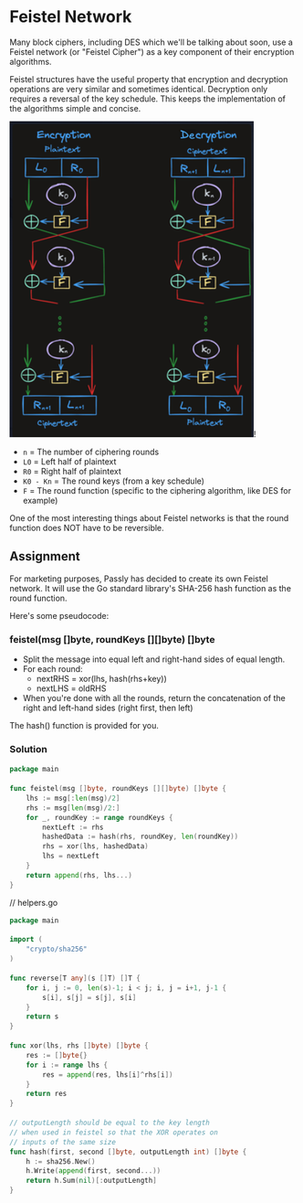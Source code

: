# Feistel Network

Many block ciphers, including DES which we'll be talking about soon, use a Feistel network (or "Feistel Cipher") as a key component of their encryption algorithms.

Feistel structures have the useful property that encryption and decryption operations are very similar and sometimes identical. Decryption only requires a reversal of the key schedule. This keeps the implementation of the algorithms simple and concise.

![feistel](./feistel.png)!

- `n` = The number of ciphering rounds
- `L0` = Left half of plaintext
- `R0` = Right half of plaintext
- `K0 - Kn` = The round keys (from a key schedule)
- `F` = The round function (specific to the ciphering algorithm, like DES for example)

One of the most interesting things about Feistel networks is that the round function does NOT have to be reversible.

## Assignment

For marketing purposes, Passly has decided to create its own Feistel network. It will use the Go standard library's SHA-256 hash function as the round function.

Here's some pseudocode:

### feistel(msg []byte, roundKeys [][]byte) []byte

- Split the message into equal left and right-hand sides of equal length.
- For each round:
    - nextRHS = xor(lhs, hash(rhs+key))
    - nextLHS = oldRHS
- When you're done with all the rounds, return the concatenation of the right and left-hand sides (right first, then left)

The hash() function is provided for you.

### Solution

```go
package main

func feistel(msg []byte, roundKeys [][]byte) []byte {
	lhs := msg[:len(msg)/2]
	rhs := msg[len(msg)/2:]
	for _, roundKey := range roundKeys {
		nextLeft := rhs
		hashedData := hash(rhs, roundKey, len(roundKey))
		rhs = xor(lhs, hashedData)
		lhs = nextLeft
	}
	return append(rhs, lhs...)
}

```

// helpers.go

```go
package main

import (
	"crypto/sha256"
)

func reverse[T any](s []T) []T {
	for i, j := 0, len(s)-1; i < j; i, j = i+1, j-1 {
		s[i], s[j] = s[j], s[i]
	}
	return s
}

func xor(lhs, rhs []byte) []byte {
	res := []byte{}
	for i := range lhs {
		res = append(res, lhs[i]^rhs[i])
	}
	return res
}

// outputLength should be equal to the key length
// when used in feistel so that the XOR operates on
// inputs of the same size
func hash(first, second []byte, outputLength int) []byte {
	h := sha256.New()
	h.Write(append(first, second...))
	return h.Sum(nil)[:outputLength]
}
```